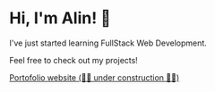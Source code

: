 # Hi, I'm Alin! 👋
I've just started learning FullStack Web Development.

Feel free to check out my projects!

[Portofolio website (🚧👷‍ under construction 👷‍🚧)](https://alin1k.github.io/portofolio/)

